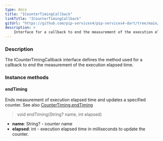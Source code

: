 ```yaml
---
type: docs
title: "ICounterTimingCallback"
linkTitle: "ICounterTimingCallback"
gitUrl: "https://github.com/pip-services4/pip-services4-dart/tree/main/pip-services4-observability-dart"
description: >
    Interface for a callback to end the measurement of the execution elapsed time.
---
```


### Description

The ICounterTimingCallback interface defines the method used for a callback to end the measurement of the execution elapsed time. 

### Instance methods

#### endTiming
Ends measurement of execution elapsed time and updates a specified counter.
See also [CounterTiming.endTiming](../counter_timing/#endtiming)

> void endTiming(String? name, int elapsed)

- **name**: String? - counter name
- **elapsed**: int - execution elapsed time in milliseconds to update the counter.
